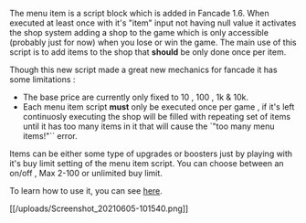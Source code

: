 The menu item is a script block which is added in Fancade 1.6. When executed at least once with it's "item" input not having null value it activates the shop system adding a shop to the game which is only accessible (probably just for now) when you lose or win the game. The main use of this script is to add items to the shop that **should** be only done once per item. 

Though this new script made a great new mechanics for fancade it has some limitations :
- The base price are currently only fixed to 10 , 100 , 1k & 10k.
- Each menu item script **must** only be executed once per game , if it's left continuosly executing the shop will be filled with repeating set of items until it has too many items in it that will cause the `"too many menu items!"`` error.

Items can be either some type of upgrades or boosters just by playing with it's buy limit setting of the menu item script. You can choose between an on/off , Max 2-100 or unlimited buy limit.

To learn how to use it, you can see [here](https://www.fancade.com/wiki/How%20to%20use%20the%20shop%20system.md).

[[/uploads/Screenshot_20210605-101540.png]]
